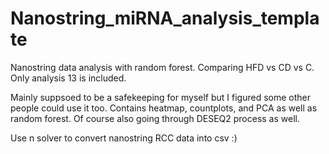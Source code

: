 # Nanostring_miRNA_analysis_template
Nanostring data analysis with random forest. Comparing HFD vs CD vs C. Only analysis 13 is included.

Mainly suppsoed to be a safekeeping for myself but I figured some other people could use it too. Contains heatmap, countplots, and PCA as well as random forest. Of course also going through DESEQ2 process as well. 

Use n solver to convert nanostring RCC data into csv :) 
